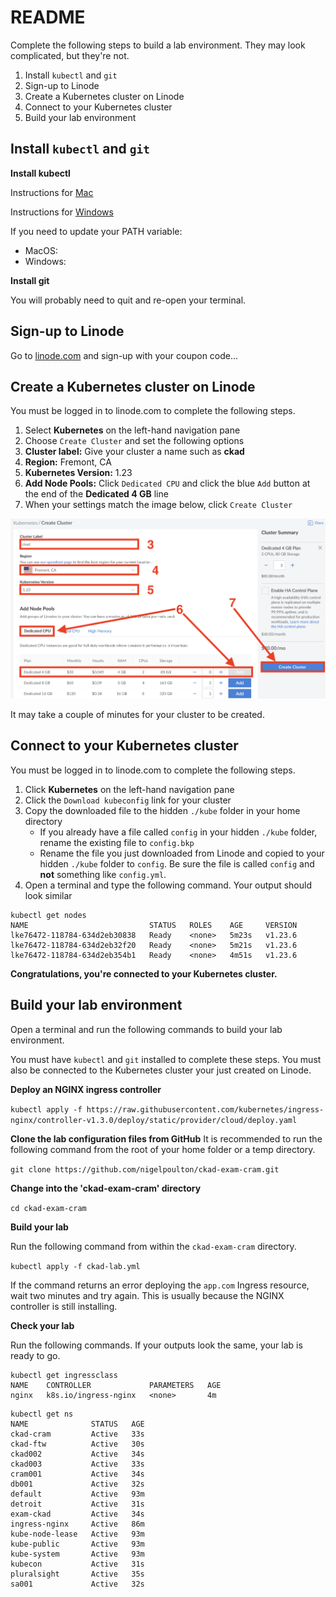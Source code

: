 # README

Complete the following steps to build a lab environment. They may look complicated, but they're not.

1. Install `kubectl` and `git`
2. Sign-up to Linode
3. Create a Kubernetes cluster on Linode
4. Connect to your Kubernetes cluster
5. Build your lab environment

## Install `kubectl` and `git`

**Install kubectl**

Instructions for [Mac](https://kubernetes.io/docs/tasks/tools/install-kubectl-macos/#install-with-homebrew-on-macos)

Instructions for [Windows](https://kubernetes.io/docs/tasks/tools/install-kubectl-windows/#install-kubectl-on-windows)

If you need to update your PATH variable:

- MacOS: 
- Windows: 

**Install git**

<coming soon>

You will probably need to quit and re-open your terminal.

## Sign-up to Linode

Go to [linode.com](https://linode.com) and sign-up with your coupon code...

## Create a Kubernetes cluster on Linode

You must be logged in to linode.com to complete the following steps.

1. Select **Kubernetes** on the left-hand navigation pane
2. Choose `Create Cluster` and set the following options
3. **Cluster label:** Give your cluster a name such as **ckad**
4. **Region:** Fremont, CA
5. **Kubernetes Version:** 1.23
6. **Add Node Pools:**  Click `Dedicated CPU` and click the blue `Add` button at the end of the **Dedicated 4 GB** line
7. When your settings match the image below, click `Create Cluster`

![LKE Settings](img/lke.png)

It may take a couple of minutes for your cluster to be created.

## Connect to your Kubernetes cluster

You must be logged in to linode.com to complete the following steps.

1. Click **Kubernetes** on the left-hand navigation pane
2. Click the `Download kubeconfig` link for your cluster
3. Copy the downloaded file to the hidden `./kube` folder in your home directory
    - If you already have a file called `config` in your hidden `./kube` folder, rename the existing file to `config.bkp`
    - Rename the file you just downloaded from Linode and copied to your hidden `./kube` folder to `config`. Be sure the file is called `config` and **not** something like `config.yml`.
4. Open a terminal and type the following command. Your output should look similar

```
kubectl get nodes
NAME                           STATUS   ROLES    AGE     VERSION
lke76472-118784-634d2eb30838   Ready    <none>   5m23s   v1.23.6
lke76472-118784-634d2eb32f20   Ready    <none>   5m21s   v1.23.6
lke76472-118784-634d2eb354b1   Ready    <none>   4m51s   v1.23.6
```

**Congratulations, you're connected to your Kubernetes cluster.**

## Build your lab environment

Open a terminal and run the following commands to build your lab environment.

You must have `kubectl` and `git` installed to complete these steps. You must also be connected to the Kubernetes cluster your just created on Linode.

**Deploy an NGINX ingress controller**

`kubectl apply -f https://raw.githubusercontent.com/kubernetes/ingress-nginx/controller-v1.3.0/deploy/static/provider/cloud/deploy.yaml`

**Clone the lab configuration files from GitHub**
It is recommended to run the following command from the root of your home folder or a temp directory.

`git clone https://github.com/nigelpoulton/ckad-exam-cram.git`

**Change into the 'ckad-exam-cram' directory**

`cd ckad-exam-cram`

**Build your lab**

Run the following command from within the `ckad-exam-cram` directory.

`kubectl apply -f ckad-lab.yml`

If the command returns an error deploying the `app.com` Ingress resource, wait two minutes and try again. This is usually because the NGINX controller is still installing.

**Check your lab**

Run the following commands. If your outputs look the same, your lab is ready to go.

```
kubectl get ingressclass
NAME    CONTROLLER             PARAMETERS   AGE
nginx   k8s.io/ingress-nginx   <none>       4m
```

```
kubectl get ns
NAME              STATUS   AGE
ckad-cram         Active   33s
ckad-ftw          Active   30s
ckad002           Active   34s
ckad003           Active   33s
cram001           Active   34s
db001             Active   32s
default           Active   93m
detroit           Active   31s
exam-ckad         Active   34s
ingress-nginx     Active   86m
kube-node-lease   Active   93m
kube-public       Active   93m
kube-system       Active   93m
kubecon           Active   31s
pluralsight       Active   35s
sa001             Active   32s
```
